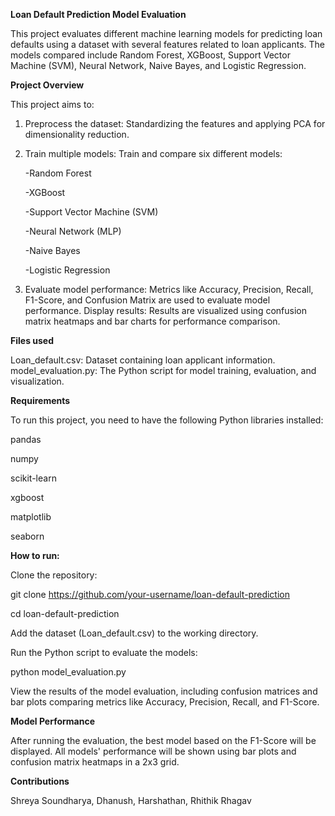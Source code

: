 **Loan Default Prediction Model Evaluation**

This project evaluates different machine learning models for predicting loan defaults using a dataset with several features related to loan applicants. The models compared include Random Forest, XGBoost, Support Vector Machine (SVM), Neural Network, Naive Bayes, and Logistic Regression.

**Project Overview**

This project aims to:

1. Preprocess the dataset: Standardizing the features and applying PCA for dimensionality reduction.

2. Train multiple models: Train and compare six different models:
   
   -Random Forest
   
   -XGBoost
   
   -Support Vector Machine (SVM)
   
   -Neural Network (MLP)
   
   -Naive Bayes
   
   -Logistic Regression

4. Evaluate model performance: Metrics like Accuracy, Precision, Recall, F1-Score, and Confusion Matrix are used to evaluate model performance.
Display results: Results are visualized using confusion matrix heatmaps and bar charts for performance comparison.

**Files used**

Loan_default.csv: Dataset containing loan applicant information.
model_evaluation.py: The Python script for model training, evaluation, and visualization.

**Requirements**

To run this project, you need to have the following Python libraries installed:

pandas

numpy

scikit-learn

xgboost

matplotlib

seaborn

**How to run:**

Clone the repository:

git clone https://github.com/your-username/loan-default-prediction

cd loan-default-prediction

Add the dataset (Loan_default.csv) to the working directory.

Run the Python script to evaluate the models:

python model_evaluation.py

View the results of the model evaluation, including confusion matrices and bar plots comparing metrics like Accuracy, Precision, Recall, and F1-Score.

**Model Performance**

After running the evaluation, the best model based on the F1-Score will be displayed. All models' performance will be shown using bar plots and confusion matrix heatmaps in a 2x3 grid.

**Contributions**

Shreya Soundharya, Dhanush, Harshathan, Rhithik Rhagav

